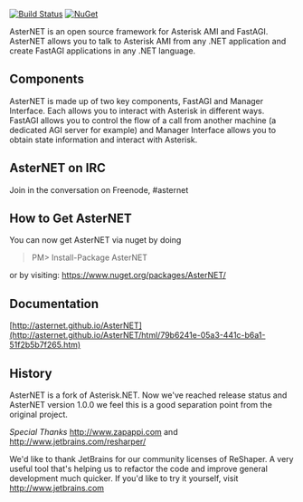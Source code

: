 [![Build Status](https://travis-ci.org/AsterNET/AsterNET.svg?branch=master)](https://travis-ci.org/AsterNET/AsterNET)
[![NuGet](https://img.shields.io/nuget/v/AsterNET.svg)](https://www.nuget.org/packages/AsterNET)

AsterNET is an open source framework for Asterisk AMI and FastAGI. AsterNET allows you to talk to Asterisk AMI from any .NET application and create FastAGI applications in any .NET language.

## Components
AsterNET is made up of two key components, FastAGI and Manager Interface. Each allows you to interact with Asterisk in different ways. FastAGI allows you to control the flow of a call from another machine (a dedicated AGI server for example) and Manager Interface allows you to obtain state information and interact with Asterisk. 

## AsterNET on IRC
Join in the conversation on Freenode, #asternet

## How to Get AsterNET
You can now get AsterNET via nuget by doing
> PM> Install-Package AsterNET

or by visiting: https://www.nuget.org/packages/AsterNET/

## Documentation
[http://asternet.github.io/AsterNET](http://asternet.github.io/AsterNET/html/79b6241e-05a3-441c-b6a1-51f2b5b7f265.htm)

## History
AsterNET is a fork of Asterisk.NET. Now we've reached release status and AsterNET version 1.0.0 we feel this is a good separation point from the original project.

*Special Thanks*
http://www.zapappi.com and http://www.jetbrains.com/resharper/

We'd like to thank JetBrains for our community licenses of ReShaper. A very useful tool that's helping us to refactor the code and improve general development much quicker. If you'd like to try it yourself, visit http://www.jetbrains.com
